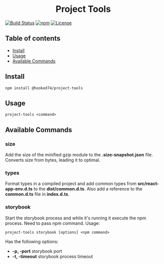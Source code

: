 <h1 align="center"><strong>Project Tools</strong></h1>

[![Build Status](https://travis-ci.org/Hooked74/project-tools.svg?branch=master)](https://travis-ci.org/Hooked74/project-tools)
[![npm](https://img.shields.io/npm/v/@hooked74/project-tools)](https://www.npmjs.com/package/@hooked74/project-tools)
[![License](https://img.shields.io/npm/l/@hooked74/project-tools)](https://github.com/Hooked74/project-tools/blob/master/LICENSE)

## Table of contents

<!--ts-->
   * [Install](#install)
   * [Usage](#usage)
   * [Available Commands](#available-commands)
<!--te-->

## Install

```
npm install @hooked74/project-tools
```

## Usage

```
project-tools <command>
```

## Available Commands

### **size**

Add the size of the minified gzip module to the **.size-snapshot.json** file. Converts size from bytes, leading it to optimal.

### **types**

Format types in a compiled project and add common types from **src/react-app-env.d.ts** to the **dist/common.d.ts**. Also add a reference to the **common.d.ts** file in **index.d.ts**.

### **storybook**

Start the storybook process and while it's running it execute the npm process. Need to pass npm command. Usage:

```
project-tools storybook [options] <npm command>
```

Has the following options:

- **-p, -port** storybook port
- **-t, -timeout** storybook process timeout

